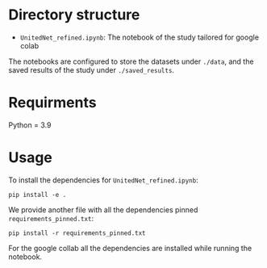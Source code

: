 # Directory structure

- `UnitedNet_refined.ipynb`: The notebook of the study tailored for google colab

The notebooks are configured to store the datasets under `./data`, and the saved results of the study under `./saved_results`.

# Requirments

Python = 3.9

# Usage

To install the dependencies for `UnitedNet_refined.ipynb`:

```shell
pip install -e .
```

We provide another file with all the dependencies pinned `requirements_pinned.txt`:
```shell
pip install -r requirements_pinned.txt
```

For the google collab all the dependencies are installed while running the notebook.
